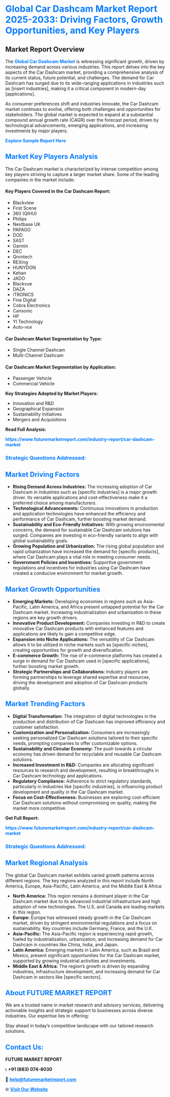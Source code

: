 <h1 style="color: #007BFF;">Global Car Dashcam Market Report 2025-2033: Driving Factors, Growth Opportunities, and Key Players</h1>

<section id="overview">
<h2>Market Report Overview</h2>
<p>The <a href="https://www.futuremarketreport.com/industry-report/car-dashcam-market" style="color: #007BFF; text-decoration: none;"><strong>Global Car Dashcam Market</strong></a> is witnessing significant growth, driven by increasing demand across various industries. This report delves into the key aspects of the Car Dashcam market, providing a comprehensive analysis of its current status, future potential, and challenges. The demand for Car Dashcam has surged due to its wide-ranging applications in industries such as [insert industries], making it a critical component in modern-day [applications].</p>
<p>As consumer preferences shift and industries innovate, the Car Dashcam market continues to evolve, offering both challenges and opportunities for stakeholders. The global market is expected to expand at a substantial compound annual growth rate (CAGR) over the forecast period, driven by technological advancements, emerging applications, and increasing investments by major players.</p>
</section>

<section id="overview">
<p><a href="https://www.futuremarketreport.com/request-sample/reportId=103565" style="color: #007BFF; text-decoration: none;"><strong>Explore Sample Report Here</strong></a></p>
</section>

<section id="key-players">
<h2 style="color: #007BFF;">Market Key Players Analysis</h2>
<p>The Car Dashcam market is characterized by intense competition among key players striving to capture a larger market share. Some of the leading companies in the market include:</p>
<h4>Key Players Covered in the Car Dashcam Report:</h4>
<ul><li>Blackview</li><li>First Scene</li><li>360 (QIHU)</li><li>Philips</li><li>Nextbase UK</li><li>PAPAGO</li><li>DOD</li><li>SAST</li><li>Garmin</li><li>DEC</li><li>Qrontech</li><li>REXing</li><li>HUNYDON</li><li>Kehan</li><li>JADO</li><li>Blackvue</li><li>DAZA</li><li>iTRONICS</li><li>Fine Digital</li><li>Cobra Electronics</li><li>Cansonic</li><li>HP</li><li>YI Technology</li><li>Auto-vox</li></ul>
<h4>Car Dashcam Market Segmentation by Type:</h4>
<ul><li>Single Channel Dashcam</li><li>Multi-Channel Dashcam</li></ul>

<h4>Car Dashcam Market Segmentation by Application:</h4>
<ul><li>Passenger Vehicle</li><li>Commercial Vehicle</li></ul>
<p><strong>Key Strategies Adopted by Market Players:</strong></p>
<ul>
<li>Innovation and R&D</li>
<li>Geographical Expansion</li>
<li>Sustainability Initiatives</li>
<li>Mergers and Acquisitions</li>
</ul>
</section>

<section>
<p><strong>Read Full Analysis: </strong></p><a href="https://www.futuremarketreport.com/industry-report/car-dashcam-market" style="color: #007BFF; text-decoration: none;"><strong>https://www.futuremarketreport.com/industry-report/car-dashcam-market</strong></a>
<h3 style="color: #007BFF;">Strategic Questions Addressed:</h3>
</section>

<section id="driving-factors">
<h2 style="color: #007BFF;">Market Driving Factors</h2>
<ul>
<li><strong>Rising Demand Across Industries:</strong> The increasing adoption of Car Dashcam in industries such as [specific industries] is a major growth driver. Its versatile applications and cost-effectiveness make it a preferred choice among manufacturers.</li>
<li><strong>Technological Advancements:</strong> Continuous innovations in production and application technologies have enhanced the efficiency and performance of Car Dashcam, further boosting market demand.</li>
<li><strong>Sustainability and Eco-Friendly Initiatives:</strong> With growing environmental concerns, the demand for sustainable Car Dashcam solutions has surged. Companies are investing in eco-friendly variants to align with global sustainability goals.</li>
<li><strong>Growing Population and Urbanization:</strong> The rising global population and rapid urbanization have increased the demand for [specific products], where Car Dashcam plays a vital role in meeting consumer needs.</li>
<li><strong>Government Policies and Incentives:</strong> Supportive government regulations and incentives for industries using Car Dashcam have created a conducive environment for market growth.</li>
</ul>
</section>

<section id="growth-opportunities">
<h2 style="color: #007BFF;">Market Growth Opportunities</h2>
<ul>
<li><strong>Emerging Markets:</strong> Developing economies in regions such as Asia-Pacific, Latin America, and Africa present untapped potential for the Car Dashcam market. Increasing industrialization and urbanization in these regions are key growth drivers.</li>
<li><strong>Innovative Product Development:</strong> Companies investing in R&D to create innovative Car Dashcam products with enhanced features and applications are likely to gain a competitive edge.</li>
<li><strong>Expansion into Niche Applications:</strong> The versatility of Car Dashcam allows it to be utilized in niche markets such as [specific niches], creating opportunities for growth and diversification.</li>
<li><strong>E-commerce Growth:</strong> The rise of e-commerce platforms has created a surge in demand for Car Dashcam used in [specific applications], further boosting market growth.</li>
<li><strong>Strategic Partnerships and Collaborations:</strong> Industry players are forming partnerships to leverage shared expertise and resources, driving the development and adoption of Car Dashcam products globally.</li>
</ul>
</section>

<section id="trending-factors">
<h2 style="color: #007BFF;">Market Trending Factors</h2>
<ul>
<li><strong>Digital Transformation:</strong> The integration of digital technologies in the production and distribution of Car Dashcam has improved efficiency and customer satisfaction.</li>
<li><strong>Customization and Personalization:</strong> Consumers are increasingly seeking personalized Car Dashcam solutions tailored to their specific needs, prompting companies to offer customizable options.</li>
<li><strong>Sustainability and Circular Economy:</strong> The push towards a circular economy has driven demand for recyclable and reusable Car Dashcam solutions.</li>
<li><strong>Increased Investment in R&D:</strong> Companies are allocating significant resources to research and development, resulting in breakthroughs in Car Dashcam technology and applications.</li>
<li><strong>Regulatory Compliance:</strong> Adherence to strict regulatory standards, particularly in industries like [specific industries], is influencing product development and quality in the Car Dashcam market.</li>
<li><strong>Focus on Cost-Effectiveness:</strong> Businesses are exploring cost-efficient Car Dashcam solutions without compromising on quality, making the market more competitive.</li>
</ul>
</section>

<section>
<p><strong>Get Full Report: </strong></p><a href="https://www.futuremarketreport.com/industry-report/car-dashcam-market" style="color: #007BFF; text-decoration: none;"><strong>https://www.futuremarketreport.com/industry-report/car-dashcam-market</strong></a>
<h3 style="color: #007BFF;">Strategic Questions Addressed:</h3>
</section>


<section id="regional-analysis">
<h2 style="color: #007BFF;">Market Regional Analysis</h2>
<p>The global Car Dashcam market exhibits varied growth patterns across different regions. The key regions analyzed in this report include North America, Europe, Asia-Pacific, Latin America, and the Middle East & Africa:</p>
<ul>
<li><strong>North America:</strong> This region remains a dominant player in the Car Dashcam market due to its advanced industrial infrastructure and high adoption of new technologies. The U.S. and Canada are leading markets in this region.</li>
<li><strong>Europe:</strong> Europe has witnessed steady growth in the Car Dashcam market, driven by stringent environmental regulations and a focus on sustainability. Key countries include Germany, France, and the U.K.</li>
<li><strong>Asia-Pacific:</strong> The Asia-Pacific region is experiencing rapid growth, fueled by industrialization, urbanization, and increasing demand for Car Dashcam in countries like China, India, and Japan.</li>
<li><strong>Latin America:</strong> Emerging markets in Latin America, such as Brazil and Mexico, present significant opportunities for the Car Dashcam market, supported by growing industrial activities and investments.</li>
<li><strong>Middle East & Africa:</strong> The region’s growth is driven by expanding industries, infrastructure development, and increasing demand for Car Dashcam in sectors like [specific sectors].</li>
</ul>
</section>

<footer>
<h2 style="color: #007BFF;">About FUTURE MARKET REPORT</h2>
<p>We are a trusted name in market research and advisory services, delivering actionable insights and strategic support to businesses across diverse industries. Our expertise lies in offering:</p>

<p>Stay ahead in today’s competitive landscape with our tailored research solutions.</p>

<h2 style="color: #007BFF;">Contact Us:</h2>
<p><strong>FUTURE MARKET REPORT</strong></p>
<p>📞 <strong>+91 (883) 074-8030</strong></p>
<p>📧 <strong><a href="mailto:help@futuremarketreport.com" style="color: #007BFF;">help@futuremarketreport.com</a></strong></p>
<p>🌐 <strong><a href="https://www.futuremarketreport.com/" style="color: #007BFF;">Visit Our Website</a></strong></p>
</footer>